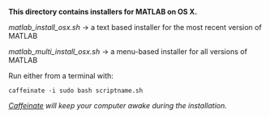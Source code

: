 **This directory contains installers for MATLAB on OS X.**  

*matlab_install_osx.sh* &rarr; a text based installer for the most recent version of MATLAB

*matlab_multi_install_osx.sh* &rarr; a menu-based installer for all versions of MATLAB

Run either from a terminal with: 

`caffeinate -i sudo bash scriptname.sh`

*[Caffeinate](https://ss64.com/osx/caffeinate.html) will keep your computer awake during the installation.*  
